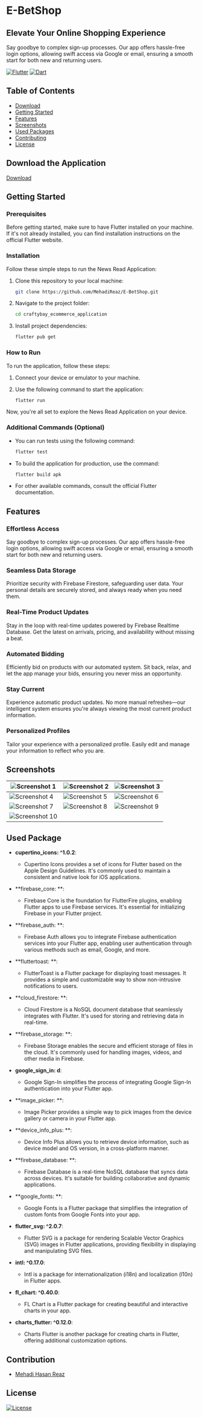 # E-BetShop

## Elevate Your Online Shopping Experience
Say goodbye to complex sign-up processes. Our app offers hassle-free login options, allowing swift access via Google or email, ensuring a smooth start for both new and returning users.

[![Flutter](https://img.shields.io/badge/Flutter-3.13.7-blue?logo=flutter)](https://flutter.dev/)
[![Dart](https://img.shields.io/badge/Dart-3.1.3-blue?logo=dart)](https://dart.dev/)

## Table of Contents

- [Download](#download)
- [Getting Started](#getting-started)
- [Features](#features)
- [Screenshots](#screenshots)
- [Used Packages](#used-packages)
- [Contributing](#contributing)
- [License](#license)

## Download the Application
  [Download](https://drive.google.com/file/d/1RlaeBVOY1td1CNxVzci-e_sPtG93EyVi/view?usp=sharing)

## Getting Started

  ### Prerequisites
  
  Before getting started, make sure to have Flutter installed on your machine. If it's not already installed, you can find installation instructions on the official Flutter website.
  
  ### Installation
  
  Follow these simple steps to run the News Read Application:
  
  1. Clone this repository to your local machine:
  
      ```bash
      git clone https://github.com/MehadiReaz/E-BetShop.git
      ```
  
  2. Navigate to the project folder:
  
      ```bash
      cd craftybay_ecommerce_application
      ```
  
  3. Install project dependencies:
  
      ```bash
      flutter pub get
      ```
  
  ### How to Run
  
  To run the application, follow these steps:
  
  1. Connect your device or emulator to your machine.
  
  2. Use the following command to start the application:
  
      ```bash
      flutter run
      ```
  
  Now, you're all set to explore the News Read Application on your device.
  
  ### Additional Commands (Optional)
  
  - You can run tests using the following command:
  
      ```bash
      flutter test
      ```
  
  - To build the application for production, use the command:
  
      ```bash
      flutter build apk
      ```
  
  - For other available commands, consult the official Flutter documentation.

## Features

### Effortless Access
Say goodbye to complex sign-up processes. Our app offers hassle-free login options, allowing swift access via Google or email, ensuring a smooth start for both new and returning users.

### Seamless Data Storage
Prioritize security with Firebase Firestore, safeguarding user data. Your personal details are securely stored, and always ready when you need them.

### Real-Time Product Updates
Stay in the loop with real-time updates powered by Firebase Realtime Database. Get the latest on arrivals, pricing, and availability without missing a beat.

### Automated Bidding
Efficiently bid on products with our automated system. Sit back, relax, and let the app manage your bids, ensuring you never miss an opportunity.

### Stay Current
Experience automatic product updates. No more manual refreshes—our intelligent system ensures you're always viewing the most current product information.

### Personalized Profiles
Tailor your experience with a personalized profile. Easily edit and manage your information to reflect who you are.

## Screenshots

| ![Screenshot 1](https://github.com/MehadiReaz/ecommerce_app/assets/65062761/4bc7184e-b060-48b6-a558-98757f2311d9) | ![Screenshot 2](https://github.com/MehadiReaz/ecommerce_app/assets/65062761/db6e503a-dc17-4b18-b316-6af99241fb5c) | ![Screenshot 3](https://github.com/MehadiReaz/ecommerce_app/assets/65062761/e5f86cb3-d660-40b5-8ce1-a7d191e6404e) |
| --- | --- | --- |
| ![Screenshot 4](https://github.com/MehadiReaz/ecommerce_app/assets/65062761/4f5ae1d7-e82d-49eb-ae87-276b2450b473) | ![Screenshot 5](https://github.com/MehadiReaz/ecommerce_app/assets/65062761/5d03b0ba-7e83-4c34-82b1-54f6979aaffa) | ![Screenshot 6](https://github.com/MehadiReaz/ecommerce_app/assets/65062761/1ab9ec95-4a19-457b-8f0f-3fa31cb102f5) |
| ![Screenshot 7](https://github.com/MehadiReaz/ecommerce_app/assets/65062761/29f5c278-5d26-465c-96fb-8b63dd2361a0) | ![Screenshot 8](https://github.com/MehadiReaz/ecommerce_app/assets/65062761/afb3dd29-272f-438f-a212-e103771a45e2) | ![Screenshot 9](https://github.com/MehadiReaz/ecommerce_app/assets/65062761/8b5663b2-5b11-4363-a4b1-8eab81725f2d) |
| ![Screenshot 10](https://github.com/MehadiReaz/ecommerce_app/assets/65062761/eabd5af7-2569-4d6f-b6c9-fef71ccd4c5f) |

## Used Package

- **cupertino_icons: ^1.0.2**:
  - Cupertino Icons provides a set of icons for Flutter based on the Apple Design Guidelines. It's commonly used to maintain a consistent and native look for iOS applications.

- **firebase_core: **:
  - Firebase Core is the foundation for FlutterFire plugins, enabling Flutter apps to use Firebase services. It's essential for initializing Firebase in your Flutter project.

- **firebase_auth: **:
  - Firebase Auth allows you to integrate Firebase authentication services into your Flutter app, enabling user authentication through various methods such as email, Google, and more.

- **fluttertoast: **:
  - FlutterToast is a Flutter package for displaying toast messages. It provides a simple and customizable way to show non-intrusive notifications to users.

- **cloud_firestore: **:
  - Cloud Firestore is a NoSQL document database that seamlessly integrates with Flutter. It's used for storing and retrieving data in real-time.

- **firebase_storage: **:
  - Firebase Storage enables the secure and efficient storage of files in the cloud. It's commonly used for handling images, videos, and other media in Firebase.

- **google_sign_in: d**:
  - Google Sign-In simplifies the process of integrating Google Sign-In authentication into your Flutter app.

- **image_picker: **:
  - Image Picker provides a simple way to pick images from the device gallery or camera in your Flutter app.

- **device_info_plus: **:
  - Device Info Plus allows you to retrieve device information, such as device model and OS version, in a cross-platform manner.

- **firebase_database: **:
  - Firebase Database is a real-time NoSQL database that syncs data across devices. It's suitable for building collaborative and dynamic applications.

- **google_fonts: **:
  - Google Fonts is a Flutter package that simplifies the integration of custom fonts from Google Fonts into your app.

- **flutter_svg: ^2.0.7**:
  - Flutter SVG is a package for rendering Scalable Vector Graphics (SVG) images in Flutter applications, providing flexibility in displaying and manipulating SVG files.

- **intl: ^0.17.0**:
  - Intl is a package for internationalization (i18n) and localization (l10n) in Flutter apps.

- **fl_chart: ^0.40.0**:
  - FL Chart is a Flutter package for creating beautiful and interactive charts in your app.

- **charts_flutter: ^0.12.0**:
  - Charts Flutter is another package for creating charts in Flutter, offering additional customization options.

## Contribution

  - [Mehadi Hasan Reaz](https://www.linkedin.com/in/reazmh/)
  
## License

  [![License](https://img.shields.io/badge/License-MIT-green)](LICENSE)
